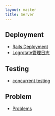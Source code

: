 ```yaml
---
layout: master
title: Server
---
```


## Deployment 

* [Rails Deployment](http://www.railsdeployment.com/)
* [Logrotate管理日志](logrotate.html)

## Testing 

* [concurrent testing](test-concurrent.html)


## Problem

* [Problems](problems.html)

